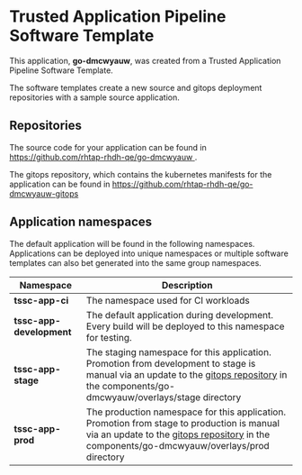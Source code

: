 # Trusted Application Pipeline Software Template

This application, **go-dmcwyauw**, was created from a Trusted Application Pipeline Software Template.

The software templates create a new source and gitops deployment repositories with a sample source application. 

## Repositories

The source code for your application can be found in [https://github.com/rhtap-rhdh-qe/go-dmcwyauw ](https://github.com/rhtap-rhdh-qe/go-dmcwyauw ).
 
The gitops repository, which contains the kubernetes manifests for the application can be found in 
[https://github.com/rhtap-rhdh-qe/go-dmcwyauw-gitops ](https://github.com/rhtap-rhdh-qe/go-dmcwyauw-gitops ) 

## Application namespaces 

The default application will be found in the following namespaces. Applications can be deployed into unique namespaces or multiple software templates can also bet generated into the same group namespaces.  

|  Namespace   |  Description   |  
| -------- | -------- |
| **tssc-app-ci** | The namespace used for CI workloads |
| **tssc-app-development** | The default application during development. Every build will be deployed to this namespace for testing. |
| **tssc-app-stage** | The staging namespace for this application. Promotion from development to stage is manual via an update to the [gitops repository](https://github.com/rhtap-rhdh-qe/go-dmcwyauw-gitops ) in the components/go-dmcwyauw/overlays/stage directory |
| **tssc-app-prod** | The production namespace for this application. Promotion from stage to production is manual via an update to the [gitops repository](https://github.com/rhtap-rhdh-qe/go-dmcwyauw-gitops ) in the components/go-dmcwyauw/overlays/prod directory |